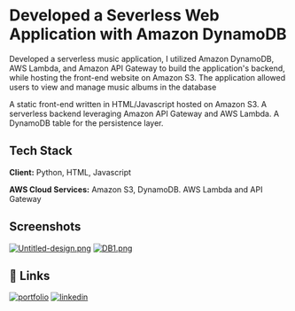 
# Developed a Severless Web Application with Amazon DynamoDB

Developed a serverless music application, I utilized Amazon DynamoDB, AWS Lambda, and Amazon API Gateway to build the application's backend, while hosting the front-end website on Amazon S3. The application allowed users to view and manage music albums in the database

A static front-end written in HTML/Javascript hosted on Amazon S3.
A serverless backend leveraging Amazon API Gateway and AWS Lambda.
A DynamoDB table for the persistence layer.
## Tech Stack

**Client:** Python, HTML, Javascript

**AWS Cloud Services:** Amazon S3, DynamoDB. AWS Lambda and API Gateway


## Screenshots

[![Untitled-design.png](https://i.postimg.cc/G2k3g9HM/Untitled-design.png)](https://postimg.cc/G8m1HLPY)
[![DB1.png](https://i.postimg.cc/cCzsr3jL/DB1.png)](https://postimg.cc/5QwcrXbh)


## 🔗 Links
[![portfolio](https://img.shields.io/badge/my_portfolio-000?style=for-the-badge&logo=ko-fi&logoColor=white)](https://katherineoelsner.com/)
[![linkedin](https://img.shields.io/badge/linkedin-0A66C2?style=for-the-badge&logo=linkedin&logoColor=white)](https://www.linkedin.com/in/david-scherrey-iii/)



